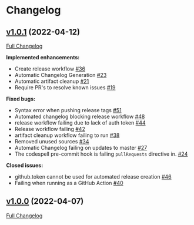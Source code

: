 # Changelog

## [v1.0.1](https://github.com/major0/gh-comment-action/tree/v1.0.1) (2022-04-12)

[Full Changelog](https://github.com/major0/gh-comment-action/compare/v1.0.0...v1.0.1)

**Implemented enhancements:**

- Create release workflow [\#36](https://github.com/major0/gh-comment-action/issues/36)
- Automatic Changelog Generation [\#23](https://github.com/major0/gh-comment-action/issues/23)
- Automatic artifact cleanup [\#21](https://github.com/major0/gh-comment-action/issues/21)
- Require PR's to resolve known issues [\#19](https://github.com/major0/gh-comment-action/issues/19)

**Fixed bugs:**

- Syntax error when pushing release tags [\#51](https://github.com/major0/gh-comment-action/issues/51)
- Automated changelog blocking release workflow [\#48](https://github.com/major0/gh-comment-action/issues/48)
- release workflow failing due to lack of auth token [\#44](https://github.com/major0/gh-comment-action/issues/44)
- Release workflow failing [\#42](https://github.com/major0/gh-comment-action/issues/42)
- artifact cleanup workflow failing to run [\#38](https://github.com/major0/gh-comment-action/issues/38)
- Removed unused sources [\#34](https://github.com/major0/gh-comment-action/issues/34)
- Automatic Changelog failing on updates to master [\#27](https://github.com/major0/gh-comment-action/issues/27)
- The codespell pre-commit hook is failing `pullRequests` directive in. [\#24](https://github.com/major0/gh-comment-action/issues/24)

**Closed issues:**

- github.token cannot be used for automated release creation [\#46](https://github.com/major0/gh-comment-action/issues/46)
- Failing when running as a GitHub Action [\#40](https://github.com/major0/gh-comment-action/issues/40)

## [v1.0.0](https://github.com/major0/gh-comment-action/tree/v1.0.0) (2022-04-07)

[Full Changelog](https://github.com/major0/gh-comment-action/compare/c9d4f98f8ed4ad1cb1be75a23cb78a0d19f80770...v1.0.0)
